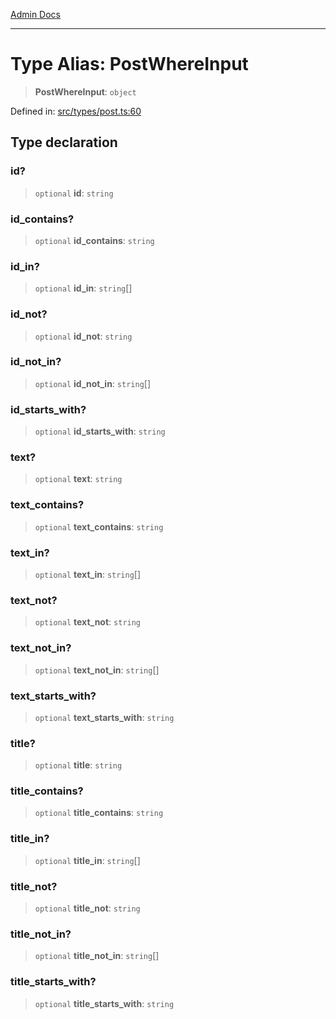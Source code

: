 [Admin Docs](/)

***

# Type Alias: PostWhereInput

> **PostWhereInput**: `object`

Defined in: [src/types/post.ts:60](https://github.com/PalisadoesFoundation/talawa-admin/blob/main/src/types/post.ts#L60)

## Type declaration

### id?

> `optional` **id**: `string`

### id\_contains?

> `optional` **id\_contains**: `string`

### id\_in?

> `optional` **id\_in**: `string`[]

### id\_not?

> `optional` **id\_not**: `string`

### id\_not\_in?

> `optional` **id\_not\_in**: `string`[]

### id\_starts\_with?

> `optional` **id\_starts\_with**: `string`

### text?

> `optional` **text**: `string`

### text\_contains?

> `optional` **text\_contains**: `string`

### text\_in?

> `optional` **text\_in**: `string`[]

### text\_not?

> `optional` **text\_not**: `string`

### text\_not\_in?

> `optional` **text\_not\_in**: `string`[]

### text\_starts\_with?

> `optional` **text\_starts\_with**: `string`

### title?

> `optional` **title**: `string`

### title\_contains?

> `optional` **title\_contains**: `string`

### title\_in?

> `optional` **title\_in**: `string`[]

### title\_not?

> `optional` **title\_not**: `string`

### title\_not\_in?

> `optional` **title\_not\_in**: `string`[]

### title\_starts\_with?

> `optional` **title\_starts\_with**: `string`
